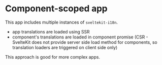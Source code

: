 # Component-scoped app
This app includes multiple instances of `sveltekit-i18n`.

- app translations are loaded using SSR
- component's translations are loaded in component promise (CSR - SvelteKit does not provide server side load method for components, so translation loaders are triggered on client side only)

This approach is good for more complex apps.
